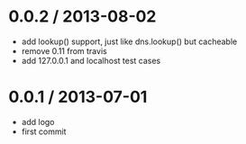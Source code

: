 
0.0.2 / 2013-08-02 
==================

  * add lookup() support, just like dns.lookup() but cacheable
  * remove 0.11 from travis
  * add 127.0.0.1 and localhost test cases

0.0.1 / 2013-07-01 
==================

  * add logo
  * first commit
